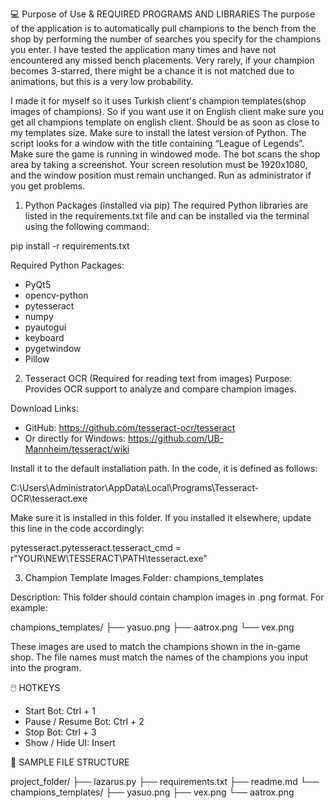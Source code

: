 💻 Purpose of Use & REQUIRED PROGRAMS AND LIBRARIES
The purpose of the application is to automatically pull champions to the bench from the shop by performing the number of searches you specify for the champions you enter.
I have tested the application many times and have not encountered any missed bench placements. Very rarely, if your champion becomes 3-starred, there might be a chance it is not matched due to animations, but this is a very low probability.

I made it for myself so it uses Turkish client's champion templates(shop images of champions). So if you want use it on English client make sure you get all champions template on english client. Should be as soon as close to my templates size.
Make sure to install the latest version of Python.
The script looks for a window with the title containing “League of Legends”.
Make sure the game is running in windowed mode.
The bot scans the shop area by taking a screenshot. Your screen resolution must be 1920x1080, and the window position must remain unchanged.
Run as administrator if you get problems.

1. Python Packages (installed via pip)
The required Python libraries are listed in the requirements.txt file and can be installed via the terminal using the following command:

pip install -r requirements.txt

Required Python Packages:
- PyQt5
- opencv-python
- pytesseract
- numpy
- pyautogui
- keyboard
- pygetwindow
- Pillow

2. Tesseract OCR (Required for reading text from images)
Purpose: Provides OCR support to analyze and compare champion images.

Download Links:
- GitHub: https://github.com/tesseract-ocr/tesseract
- Or directly for Windows: https://github.com/UB-Mannheim/tesseract/wiki

Install it to the default installation path.
In the code, it is defined as follows:

C:\Users\Administrator\AppData\Local\Programs\Tesseract-OCR\tesseract.exe

Make sure it is installed in this folder. If you installed it elsewhere, update this line in the code accordingly:

pytesseract.pytesseract.tesseract_cmd = r"YOUR\NEW\TESSERACT\PATH\tesseract.exe"

3. Champion Template Images
Folder: champions_templates

Description: This folder should contain champion images in .png format. For example:

champions_templates/
├── yasuo.png
├── aatrox.png
└── vex.png

These images are used to match the champions shown in the in-game shop.
The file names must match the names of the champions you input into the program.

🖱️ HOTKEYS
- Start Bot: Ctrl + 1
- Pause / Resume Bot: Ctrl + 2
- Stop Bot: Ctrl + 3
- Show / Hide UI: Insert

📁 SAMPLE FILE STRUCTURE

project_folder/
├── lazarus.py
├── requirements.txt
├── readme.md
└── champions_templates/
    ├── yasuo.png
    ├── vex.png
    └── aatrox.png
